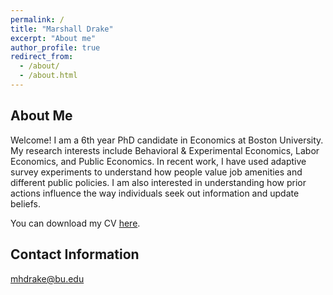 ```yaml
---
permalink: /
title: "Marshall Drake"
excerpt: "About me"
author_profile: true
redirect_from: 
  - /about/
  - /about.html
---
```


About Me
--------
Welcome! I am a 6th year PhD candidate in Economics at Boston University. My research interests include Behavioral & Experimental Economics, Labor Economics, and Public Economics. In recent work, I have used adaptive survey experiments to understand how people value job amenities and different public policies. I am also interested in understanding how prior actions influence the way individuals seek out information and update beliefs.

You can download my CV [here](https://mhdrake.github.io/files/Marshall_Drake_CV.pdf).

Contact Information
--------
[mhdrake@bu.edu](mailto:mhdrake@bu.edu)

